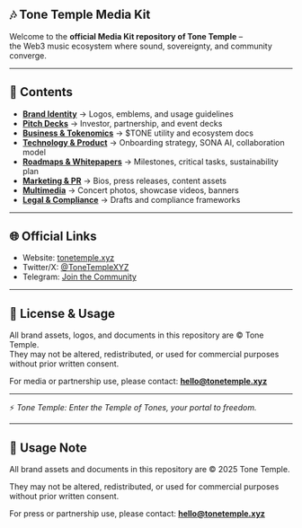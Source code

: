 ## 🎶 Tone Temple Media Kit

Welcome to the **official Media Kit repository of Tone Temple** –  
the Web3 music ecosystem where sound, sovereignty, and community converge.  

---

## 📂 Contents
- **[Brand Identity](brand/)** → Logos, emblems, and usage guidelines  
- **[Pitch Decks](decks/)** → Investor, partnership, and event decks  
- **[Business & Tokenomics](tokenomics/)** → $TONE utility and ecosystem docs  
- **[Technology & Product](product/)** → Onboarding strategy, SONA AI, collaboration model  
- **[Roadmaps & Whitepapers](roadmaps/)** → Milestones, critical tasks, sustainability plan  
- **[Marketing & PR](marketing/)** → Bios, press releases, content assets  
- **[Multimedia](multimedia/)** → Concert photos, showcase videos, banners  
- **[Legal & Compliance](legal/)** → Drafts and compliance frameworks

---

## 🌐 Official Links
- Website: [tonetemple.xyz](https://tonetemple.xyz)  
- Twitter/X: [@ToneTempleXYZ](https://x.com/ToneTempleXYZ)  
- Telegram: [Join the Community](https://t.me/tonetemplexyz)  

---

## 📜 License & Usage
All brand assets, logos, and documents in this repository are © Tone Temple.  
They may not be altered, redistributed, or used for commercial purposes without prior written consent.  

For media or partnership use, please contact: **hello@tonetemple.xyz**  

---

⚡ *Tone Temple: Enter the Temple of Tones, your portal to freedom.*

---

## 📜 Usage Note
All brand assets and documents in this repository are © 2025 Tone Temple. 

They may not be altered, redistributed, or used for commercial purposes without prior written consent.  

For press or partnership use, please contact: **hello@tonetemple.xyz**
